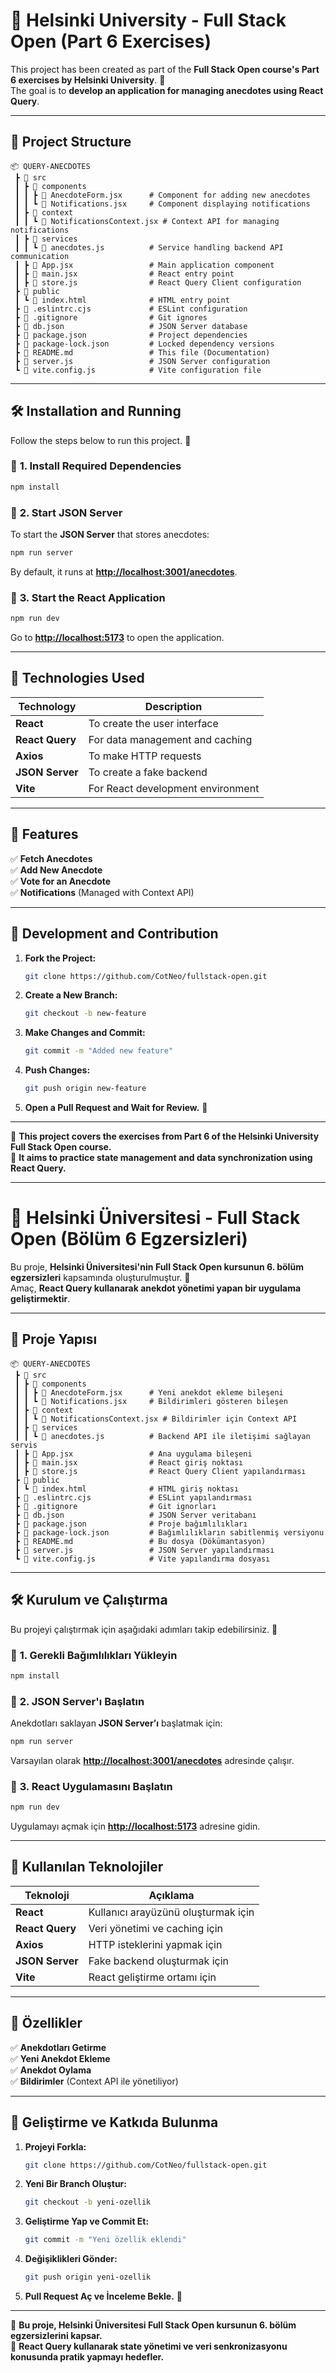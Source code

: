 # 📘 Helsinki University - Full Stack Open (Part 6 Exercises)

This project has been created as part of the **Full Stack Open course's Part 6 exercises by Helsinki University**. 🚀\
The goal is to **develop an application for managing anecdotes using React Query**.

---

## 📂 Project Structure
```
📦 QUERY-ANECDOTES
 ┣ 📂 src
 ┃ ┣ 📂 components
 ┃ ┃ ┣ 📄 AnecdoteForm.jsx      # Component for adding new anecdotes
 ┃ ┃ ┗ 📄 Notifications.jsx     # Component displaying notifications
 ┃ ┣ 📂 context
 ┃ ┃ ┗ 📄 NotificationsContext.jsx # Context API for managing notifications
 ┃ ┣ 📂 services
 ┃ ┃ ┗ 📄 anecdotes.js          # Service handling backend API communication
 ┃ ┣ 📄 App.jsx                 # Main application component
 ┃ ┣ 📄 main.jsx                # React entry point
 ┃ ┣ 📄 store.js                # React Query Client configuration
 ┣ 📂 public
 ┃ ┗ 📄 index.html              # HTML entry point
 ┣ 📄 .eslintrc.cjs             # ESLint configuration
 ┣ 📄 .gitignore                # Git ignores
 ┣ 📄 db.json                   # JSON Server database
 ┣ 📄 package.json              # Project dependencies
 ┣ 📄 package-lock.json         # Locked dependency versions
 ┣ 📄 README.md                 # This file (Documentation)
 ┣ 📄 server.js                 # JSON Server configuration
 ┗ 📄 vite.config.js            # Vite configuration file
```

---

## 🛠 Installation and Running

Follow the steps below to run this project. 🚀

### 📌 **1. Install Required Dependencies**

```bash
npm install
```

### 📌 **2. Start JSON Server**

To start the **JSON Server** that stores anecdotes:

```bash
npm run server
```

By default, it runs at **[http://localhost:3001/anecdotes](http://localhost:3001/anecdotes)**.

### 📌 **3. Start the React Application**

```bash
npm run dev
```

Go to **[http://localhost:5173](http://localhost:5173)** to open the application.

---

## 🚀 Technologies Used

| Technology       | Description                             |
| --------------- | ----------------------------------- |
| **React**       | To create the user interface        |
| **React Query** | For data management and caching    |
| **Axios**       | To make HTTP requests              |
| **JSON Server** | To create a fake backend           |
| **Vite**        | For React development environment  |

---

## 📌 Features

✅ **Fetch Anecdotes**\
✅ **Add New Anecdote**\
✅ **Vote for an Anecdote**\
✅ **Notifications** (Managed with Context API)

---

## 🎯 Development and Contribution

1. **Fork the Project:**
   ```bash
   git clone https://github.com/CotNeo/fullstack-open.git
   ```
2. **Create a New Branch:**
   ```bash
   git checkout -b new-feature
   ```
3. **Make Changes and Commit:**
   ```bash
   git commit -m "Added new feature"
   ```
4. **Push Changes:**
   ```bash
   git push origin new-feature
   ```
5. **Open a Pull Request and Wait for Review.** 🎉

---

📘 **This project covers the exercises from Part 6 of the Helsinki University Full Stack Open course.**\
🚀 **It aims to practice state management and data synchronization using React Query.**



--------------------------------------------------------
# 📘 Helsinki Üniversitesi - Full Stack Open (Bölüm 6 Egzersizleri)

Bu proje, **Helsinki Üniversitesi'nin Full Stack Open kursunun 6. bölüm egzersizleri** kapsamında oluşturulmuştur. 🚀\
Amaç, **React Query kullanarak anekdot yönetimi yapan bir uygulama geliştirmektir**.

---

## 📂 Proje Yapısı
```
📦 QUERY-ANECDOTES
 ┣ 📂 src
 ┃ ┣ 📂 components
 ┃ ┃ ┣ 📄 AnecdoteForm.jsx      # Yeni anekdot ekleme bileşeni
 ┃ ┃ ┗ 📄 Notifications.jsx     # Bildirimleri gösteren bileşen
 ┃ ┣ 📂 context
 ┃ ┃ ┗ 📄 NotificationsContext.jsx # Bildirimler için Context API
 ┃ ┣ 📂 services
 ┃ ┃ ┗ 📄 anecdotes.js          # Backend API ile iletişimi sağlayan servis
 ┃ ┣ 📄 App.jsx                 # Ana uygulama bileşeni
 ┃ ┣ 📄 main.jsx                # React giriş noktası
 ┃ ┣ 📄 store.js                # React Query Client yapılandırması
 ┣ 📂 public
 ┃ ┗ 📄 index.html              # HTML giriş noktası
 ┣ 📄 .eslintrc.cjs             # ESLint yapılandırması
 ┣ 📄 .gitignore                # Git ignorları
 ┣ 📄 db.json                   # JSON Server veritabanı
 ┣ 📄 package.json              # Proje bağımlılıkları
 ┣ 📄 package-lock.json         # Bağımlılıkların sabitlenmiş versiyonu
 ┣ 📄 README.md                 # Bu dosya (Dökümantasyon)
 ┣ 📄 server.js                 # JSON Server yapılandırması
 ┗ 📄 vite.config.js            # Vite yapılandırma dosyası
```

---

## 🛠 Kurulum ve Çalıştırma

Bu projeyi çalıştırmak için aşağıdaki adımları takip edebilirsiniz. 🚀

### 📌 **1. Gerekli Bağımlılıkları Yükleyin**

```bash
npm install
```

### 📌 **2. JSON Server'ı Başlatın**

Anekdotları saklayan **JSON Server’ı** başlatmak için:

```bash
npm run server
```

Varsayılan olarak **[http://localhost:3001/anecdotes](http://localhost:3001/anecdotes)** adresinde çalışır.

### 📌 **3. React Uygulamasını Başlatın**

```bash
npm run dev
```

Uygulamayı açmak için **[http://localhost:5173](http://localhost:5173)** adresine gidin.

---

## 🚀 Kullanılan Teknolojiler

| Teknoloji       | Açıklama                            |
| --------------- | ----------------------------------- |
| **React**       | Kullanıcı arayüzünü oluşturmak için |
| **React Query** | Veri yönetimi ve caching için       |
| **Axios**       | HTTP isteklerini yapmak için        |
| **JSON Server** | Fake backend oluşturmak için        |
| **Vite**        | React geliştirme ortamı için        |

---

## 📌 Özellikler

✅ **Anekdotları Getirme**\
✅ **Yeni Anekdot Ekleme**\
✅ **Anekdot Oylama**\
✅ **Bildirimler** (Context API ile yönetiliyor)

---

## 🎯 Geliştirme ve Katkıda Bulunma

1. **Projeyi Forkla:**
   ```bash
   git clone https://github.com/CotNeo/fullstack-open.git
   ```
2. **Yeni Bir Branch Oluştur:**
   ```bash
   git checkout -b yeni-ozellik
   ```
3. **Geliştirme Yap ve Commit Et:**
   ```bash
   git commit -m "Yeni özellik eklendi"
   ```
4. **Değişiklikleri Gönder:**
   ```bash
   git push origin yeni-ozellik
   ```
5. **Pull Request Aç ve İnceleme Bekle.** 🎉

---

📘 **Bu proje, Helsinki Üniversitesi Full Stack Open kursunun 6. bölüm egzersizlerini kapsar.**\
🚀 **React Query kullanarak state yönetimi ve veri senkronizasyonu konusunda pratik yapmayı hedefler.**

